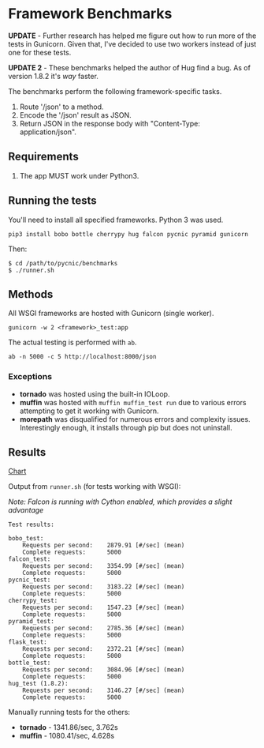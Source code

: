 # Framework Benchmarks

**UPDATE** - Further research has helped me figure out how to run 
more of the tests in Gunicorn. Given that, I've decided to use 
two workers instead of just one for these tests. 

**UPDATE 2** - These benchmarks helped the author of Hug find a bug. 
As of version 1.8.2 it's *way* faster. 

The benchmarks perform the following framework-specific tasks.

1. Route '/json' to a method.
2. Encode the '/json' result as JSON.
3. Return JSON in the response body with "Content-Type: application/json". 

## Requirements

1. The app MUST work under Python3.

## Running the tests

You'll need to install all specified frameworks. Python 3 was used.

    pip3 install bobo bottle cherrypy hug falcon pycnic pyramid gunicorn

Then:

    $ cd /path/to/pycnic/benchmarks
    $ ./runner.sh

## Methods

All WSGI frameworks are hosted with Gunicorn (single worker). 

    gunicorn -w 2 <framework>_test:app

The actual testing is performed with `ab`. 

    ab -n 5000 -c 5 http://localhost:8000/json

### Exceptions

* **tornado** was hosted using the built-in IOLoop.
* **muffin** was hosted with `muffin muffin_test run` due to various errors attempting to get it working with Gunicorn.
* **morepath** was disqualified for numerous errors and complexity issues. Interestingly enough, it installs through pip but does not uninstall.

## Results

[Chart](http://pycnic.nullism.com/images/pycnic-bench.png)

Output from `runner.sh` (for tests working with WSGI):

*Note: Falcon is running with Cython enabled, which provides a slight advantage*


    Test results:

    bobo_test:
        Requests per second:    2879.91 [#/sec] (mean)
        Complete requests:      5000
    falcon_test:
    	Requests per second:    3354.99 [#/sec] (mean)
    	Complete requests:      5000
    pycnic_test:
    	Requests per second:    3183.22 [#/sec] (mean)
    	Complete requests:      5000
    cherrypy_test:
    	Requests per second:    1547.23 [#/sec] (mean)
    	Complete requests:      5000
    pyramid_test:
    	Requests per second:    2785.36 [#/sec] (mean)
    	Complete requests:      5000
    flask_test:
    	Requests per second:    2372.21 [#/sec] (mean)
    	Complete requests:      5000
    bottle_test:
    	Requests per second:    3084.96 [#/sec] (mean)
    	Complete requests:      5000
    hug_test (1.8.2):
    	Requests per second:    3146.27 [#/sec] (mean)
    	Complete requests:      5000


Manually running tests for the others:

* **tornado** - 1341.86/sec, 3.762s
* **muffin** - 1080.41/sec, 4.628s


